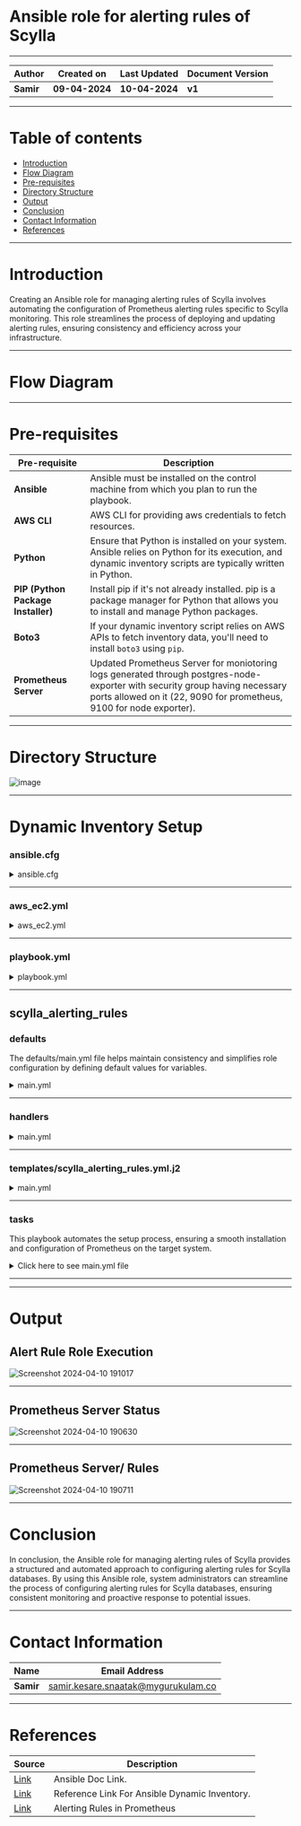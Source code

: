 #  Ansible role for alerting rules of Scylla




***

| **Author** | **Created on** | **Last Updated** | **Document Version** |
| ---------- | -------------- | ---------------- | -------------------- |
| **Samir** | **09-04-2024** | **10-04-2024** | **v1** |

***
# Table of contents
* [Introduction](#Introduction)
* [Flow Diagram](#Flow-Diagram)
* [Pre-requisites](#Pre-requisites)
* [Directory Structure](#Directory-Structure)
* [Output](#Output)
* [Conclusion](#Conclusion)
* [Contact Information](#Contact-Information)
* [References](#References)

***

# Introduction

Creating an Ansible role for managing alerting rules of Scylla involves automating the configuration of Prometheus alerting rules specific to Scylla monitoring. This role streamlines the process of deploying and updating alerting rules, ensuring consistency and efficiency across your infrastructure.
***

# Flow Diagram





***

# Pre-requisites

| **Pre-requisite** | **Description** |
| ----------------- | --------------- |
| **Ansible**       | Ansible must be installed on the control machine from which you plan to run the playbook. |
| **AWS CLI**       | AWS CLI for providing aws credentials to fetch resources. |
| **Python**        | Ensure that Python is installed on your system. Ansible relies on Python for its execution, and dynamic inventory scripts are typically written in Python. |
| **PIP (Python Package Installer)** | Install pip if it's not already installed. pip is a package manager for Python that allows you to install and manage Python packages. |
| **Boto3**   |  If your dynamic inventory script relies on AWS APIs to fetch inventory data, you'll need to install `boto3` using `pip`. |
| **Prometheus Server** | Updated Prometheus Server for moniotoring logs generated through postgres-node-exporter with security group having necessary ports allowed on it (22, 9090 for prometheus, 9100 for node exporter).|
***

# Directory Structure

![image](https://github.com/CodeOps-Hub/Ansible/assets/156056570/2c1c4eee-0b70-4099-8810-89b354ac46cd)

***

# Dynamic Inventory Setup

### ansible.cfg

<details>
<summary> ansible.cfg </summary>
<br>
  
```shell
[defaults]
# some basic default values...
inventory               =       ./aws_ec2.yaml
private_key_file        =       ./advik.pem
remote_user             =       ubuntu
host_key_checking       =       False
[inventory]
enable_plugins          =       aws_ec2
```
</details>

***

### aws_ec2.yml

<details>
<summary> aws_ec2.yml </summary>
<br>
  
```shell
---
plugin: aws_ec2
regions:
  - ap-northeast-1
filters:
    instance-state-code: 16
keyed_groups:
  - key: tags
    prefix: tag

```
</details>

***

### playbook.yml

<details>
<summary> playbook.yml </summary>
<br>
  
```shell
---
- hosts: prometheus
  become: yes
  gather_facts: yes
  roles:
    - node_exporter_redis

```
</details>

***

##  scylla_alerting_rules

### defaults

The defaults/main.yml file helps maintain consistency and simplifies role configuration by defining default values for variables. 

<details>
<summary> main.yml </summary>
<br>
  
```shell
---
# defaults file for scylla_alerting_rules

# Path to store Scylla alerting rules
scylla_alerting_rules_path: "/etc/prometheus/scylla_alerting_rules.yml"

# Path to the Prometheus configuration directory
prometheus_config_dir: "/etc/prometheus"

```
</details>

***
### handlers


<details>
<summary> main.yml </summary>
<br>
  
```shell
---
# handlers file for scylla_alerting_rules

- name: Reload Prometheus
  service:
    name: prometheus.service
    state: restarted
  become: true

```
</details>

***
### templates/scylla_alerting_rules.yml.j2


<details>
<summary> main.yml </summary>
<br>
  
```shell
groups:
  - name: database_alerts
    rules:
      - alert: HighCPUUsage
        expr: 100 - (avg by (instance) (irate(node_cpu_seconds_total{mode="idle"}[5m])) * 100) > 90
        for: 5m
        labels:
          severity: warning
        annotations:
          summary: "High CPU Usage Detected"
          description: "CPU usage is above 90% for 5 minutes or more. Potential performance issues or resource contention."
          
      - alert: HighMemoryUsage
        expr: (node_memory_MemTotal_bytes - node_memory_MemFree_bytes) / node_memory_MemTotal_bytes * 100 > 90
        for: 5m
        labels:
          severity: warning
        annotations:
          summary: "High Memory Usage Detected"
          description: "Memory usage is above 90% for 5 minutes or more. Potential memory leaks or inefficient queries."
          
      - alert: LowDiskSpace
        expr: node_filesystem_free_bytes / node_filesystem_size_bytes * 100 < 10
        for: 5m
        labels:
          severity: critical
        annotations:
          summary: "Low Disk Space Detected"
          description: "Disk space is below 10% for 5 minutes or more. Disk space management required or potential disk failures."
          
      - alert: HighConnectionPooling
        expr: process_open_fds / process_max_fds * 100 > 90
        for: 5m
        labels:
          severity: warning
        annotations:
          summary: "High Connection Pooling Detected"
          description: "Number of active database connections is above 90% of the maximum for 5 minutes or more. Potential connection leaks or exhaustion."
          
      - alert: SlowQueryExecution
        expr: histogram_quantile(0.95, rate(database_query_duration_seconds_bucket[5m])) > 1
        for: 5m
        labels:
          severity: warning
        annotations:
          summary: "Slow Query Execution Detected"
          description: "Average execution time of database queries is above 1 second for 5 minutes or more. Potential performance degradation or inefficient queries."
          
      - alert: DatabaseReplicationLag
        expr: database_replication_lag_seconds > 60
        for: 5m
        labels:
          severity: warning
        annotations:
          summary: "Database Replication Lag Detected"
          description: "Replication lag is above 60 seconds for 5 minutes or more. Potential replication issues or network latency."
          
      - alert: DatabaseBackupStatus
        expr: database_backup_last_successful_timestamp_seconds < (time() - 86400)
        labels:
          severity: critical
        annotations:
          summary: "Database Backup Status Issue Detected"
          description: "Database backup was not performed in the last 24 hours. Data integrity and disaster recovery preparedness may be compromised."
          
      - alert: DatabaseServiceAvailability
        expr: up == 0
        labels:
          severity: critical
        annotations:
          summary: "Database Service Unavailable"
          description: "Database service is unreachable or experiencing downtime. High availability and reliability are compromised."
          
      - alert: SecurityAccessViolations
        expr: security_access_violations_total > 0
        labels:
          severity: critical
        annotations:
          summary: "Security Access Violations Detected"
          description: "Unauthorized access attempts, privilege escalations, or other security violations detected. Database security may be compromised."
          
      - alert: DatabaseDeadlocks
        expr: database_deadlocks_total > 10
        for: 5m
        labels:
          severity: warning
        annotations:
          summary: "Database Deadlocks Detected"
          description: "Database deadlocks occurred more than 10 times in the last 5 minutes. Potential application or database design issues."

```
</details>


***
### tasks

This playbook automates the setup process, ensuring a smooth installation and configuration of Prometheus on the target system.

<details>
<summary> Click here to see main.yml file</summary>
<br>
  
```shell

---
- name: Create directory for Scylla alerting rules
  ansible.builtin.file:
    path: "{{ scylla_alerting_rules_path | dirname }}"
    state: directory
    mode: '0755'

- name: Copy Scylla alerting rules file
  ansible.builtin.template:
    src: templates/scylla_alerting_rules.yml.j2
    dest: "{{ scylla_alerting_rules_path }}"
    mode: '0644'
  notify: Reload Prometheus

- name: Ensure Prometheus alerts rules are included in Prometheus config
  lineinfile:
    path: "/etc/prometheus/prometheus.yml"
    line: '- scylla_alerting_rules.yml'
    insertafter: 'rule_files'
    state: present
  notify: Reload Prometheus

```
</details>

***


***

# Output

## Alert Rule Role Execution

![Screenshot 2024-04-10 191017](https://github.com/CodeOps-Hub/Ansible/assets/156056570/abceff1b-1378-4edc-b9e4-75c0a8ef8d5b)

***

## Prometheus Server Status 

![Screenshot 2024-04-10 190630](https://github.com/CodeOps-Hub/Ansible/assets/156056570/fa33a797-3064-4647-9de8-2b09857f81b6)

***
## Prometheus Server/ Rules

![Screenshot 2024-04-10 190711](https://github.com/CodeOps-Hub/Ansible/assets/156056570/d225c7fa-e2fa-4a59-833d-f7bfa101b8a4)


***
# Conclusion


In conclusion, the Ansible role for managing alerting rules of Scylla provides a structured and automated approach to configuring alerting rules for Scylla databases.
By using this Ansible role, system administrators can streamline the process of configuring alerting rules for Scylla databases, ensuring consistent monitoring and proactive response to potential issues.

***

# Contact Information

| **Name** | **Email Address** |
| -------- | ----------------- |
| **Samir** | samir.kesare.snaatak@mygurukulam.co |

***

# References

| **Source** | **Description** |
| ---------- | --------------- |
| [Link](https://docs.ansible.com/ansible/latest/index.html) | Ansible Doc Link. |
| [Link](https://www.youtube.com/watch?v=junPdh2yvbU&t=454s) | Reference Link For Ansible Dynamic Inventory. |
| [Link](https://prometheus.io/docs/prometheus/latest/configuration/alerting_rules/) | Alerting Rules in Prometheus |

